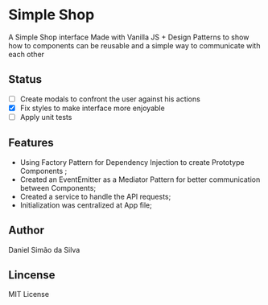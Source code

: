 # Simple Shop

A Simple Shop interface Made with Vanilla JS + Design Patterns
to show how to components can be reusable and a simple way
to communicate with each other

## Status

- [ ] Create modals to confront the user against his actions
- [x] Fix styles to make interface more enjoyable
- [ ] Apply unit tests

## Features

- Using Factory Pattern for Dependency Injection to create Prototype Components ;
- Created an EventEmitter as a Mediator Pattern for better communication between Components;
- Created a service to handle the API requests;
- Initialization was centralized at App file;

## Author

Daniel Simão da Silva

## Lincense

MIT License

